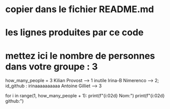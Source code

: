 <!-- #region -->
# copier dans le fichier README.md
# les lignes produites par ce code

# mettez ici le nombre de personnes dans votre groupe : 3

how_many_people = 3
Kilian Provost --> 1 inutile
Irina-B Nimerenco --> 2; id_github : irinaaaaaaaaaa
Antoine Gilliet --> 3


for i in range(1, how_many_people + 1):
    print(f"{i:02d} Nom:")
    print(f"{i:02d} github:")
<!-- #endregion -->
